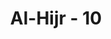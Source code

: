 ---
title: "Al-Hijr - 10"
no: 10
arabic_no: ١٠
ayah: وَلَقَدْ اَرْسَلْنَا مِنْ قَبْلِكَ فِيْ شِيَعِ الْاَوَّلِيْنَ 
translation: "Dan sungguh, Kami telah mengutus (beberapa rasul) sebelum engkau (Muhammad) kepada umat-umat terdahulu."
tafsir: "Dengan ayat ini Allah swt menghibur hati Nabi Muhammad saw yang sedang bersedih hati dan mengalami penderitaan akibat olok-olok, cercaan, dan kezaliman orang-orang musyrik Mekah. Beliau merasa sedih atas kebodohan kaumnya yang tidak mau memahami Al-Qur'an, bahkan menuduh dirinya orang gila. Allah swt menerangkan bahwa apa yang sedang dialami Nabi Muhammad itu telah dialami pula oleh para rasul sebelumnya yang diutus kepada umat-umat yang dahulu. Hampir semua umat itu memperolok-olokkan para rasul bahkan di antara mereka ada yang mengadakan rencana jahat untuk membunuhnya. Mereka mengingkari seruan rasul dan tetap melaksanakan adat kebiasaan dan kepercayaan warisan nenek moyang mereka. Hampir semua rasul diutus kepada kaumnya sendirian, tanpa teman dan pembantu yang menolongnya kecuali pembantu dan penolong dari para pengikut yang diperoleh setelah banyak berdakwah. Pada umumnya, para rasul itu orang miskin, tanpa pembesar atau penguasa yang menyokongnya, dan tanpa harta benda yang cukup untuk membiayai dakwahnya, tetapi semua rasul adalah orang-orang yang amanah, tabah, dan sabar melaksanakan tugas-tugas yang dipikulkan kepada mereka.\n\nDengan ayat ini, seakan-akan Allah swt menegaskan kepada Nabi Muhammad agar tidak berputus asa disebabkan oleh sikap dan tindakan orang-orang kafir itu, karena semua rasul mengalami cobaan dan tantangan seperti itu. Sikap orang kafir yang demikian itu adalah karena akhlak mereka telah rusak, dan nafsu telah mengalahkan semua kebenaran yang mungkin bisa masuk ke dalam hati mereka. Oleh karena itu, mereka tidak dapat menerima kebenaran ayat-ayat Al-Qur'an yang disampaikan kepada mereka."
---